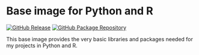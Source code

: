 # Base image for Python and R
[![GitHub Release](https://img.shields.io/github/release/myanesp/baseimage-pyr.svg?color=007EC6&labelColor=555555&logoColor=ffffff&style=for-the-badge&logo=github)](https://github.com/myanesp/baseimage-pyr/releases)
[![GitHub Package Repository](https://shields.io/badge/GitHub%20Package-blue?logo=github&logoColor=ffffff&style=for-the-badge)](https://github.com/myanesp/baseimage-pyr/packages)

This base image provides the very basic libraries and packages needed for my projects in Python and R.